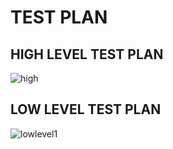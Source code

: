# TEST PLAN

## HIGH LEVEL TEST PLAN

![high](https://user-images.githubusercontent.com/94168215/143010883-9358b92f-bb52-46ad-9b51-1296c8d296c9.png)


## LOW LEVEL TEST PLAN

![lowlevel1](https://user-images.githubusercontent.com/94168215/143011106-e9961709-f217-4dbf-939c-45184b039743.png)

